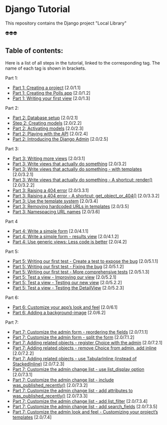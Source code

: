# Django Tutorial

This repository contains the Django project "Local Library"

👽👽👽

Table of contents:
------------------
Here is a list of all steps in the tutorial, linked to the corresponding tag. The name of each tag is shown in brackets.

Part 1:
* [Part 1: Creating a project](https://github.com/consideratecode/django-tutorial-step-by-step/tree/2.0/1.1) [2.0/1.1]
* [Part 1: Creating the Polls app](https://github.com/consideratecode/django-tutorial-step-by-step/tree/2.0/1.2) [2.0/1.2]
* [Part 1: Writing your first view](https://github.com/consideratecode/django-tutorial-step-by-step/tree/2.0/1.3) [2.0/1.3]

Part 2:
* [Part 2: Database setup](https://github.com/consideratecode/django-tutorial-step-by-step/tree/2.0/2.1) [2.0/2.1]
* [Step 2: Creating models](https://github.com/consideratecode/django-tutorial-step-by-step/tree/2.0/2.2) [2.0/2.2]
* [Part 2: Activating models](https://github.com/consideratecode/django-tutorial-step-by-step/tree/2.0/2.3) [2.0/2.3]
* [Part 2: Playing with the API](https://github.com/consideratecode/django-tutorial-step-by-step/tree/2.0/2.4) [2.0/2.4]
* [Part 2: Introducing the Django Admin](https://github.com/consideratecode/django-tutorial-step-by-step/tree/2.0/2.5) [2.0/2.5]

Part 3:
* [Part 3: Writing more views](https://github.com/consideratecode/django-tutorial-step-by-step/tree/2.0/3.1) [2.0/3.1]
* [Part 3: Write views that actually do something](https://github.com/consideratecode/django-tutorial-step-by-step/tree/2.0/3.2) [2.0/3.2]
* [Part 3: Write views that actually do something - with templates](https://github.com/consideratecode/django-tutorial-step-by-step/tree/2.0/3.2.1) [2.0/3.2.1]
* [Part 3: Write views that actually do something - A shortcut: render()](https://github.com/consideratecode/django-tutorial-step-by-step/tree/2.0/3.2.2) [2.0/3.2.2]
* [Part 3: Raising a 404 error](https://github.com/consideratecode/django-tutorial-step-by-step/tree/2.0/3.3.1) [2.0/3.3.1]
* [Part 3: Raising a 404 error - A shortcut: get_object_or_404()](https://github.com/consideratecode/django-tutorial-step-by-step/tree/2.0/3.3.2) [2.0/3.3.2]
* [Part 3: Use the template system](https://github.com/consideratecode/django-tutorial-step-by-step/tree/2.0/3.4) [2.0/3.4]
* [Part 3: Removing hardcoded URLs in templates](https://github.com/consideratecode/django-tutorial-step-by-step/tree/2.0/3.5) [2.0/3.5]
* [Part 3: Namespacing URL names](https://github.com/consideratecode/django-tutorial-step-by-step/tree/2.0/3.6) [2.0/3.6]

Part 4
* [Part 4: Write a simple form](https://github.com/consideratecode/django-tutorial-step-by-step/tree/2.0/4.1.1) [2.0/4.1.1]
* [Part 4: Write a simple form - results view](https://github.com/consideratecode/django-tutorial-step-by-step/tree/2.0/4.1.2) [2.0/4.1.2]
* [Part 4: Use generic views: Less code is better](https://github.com/consideratecode/django-tutorial-step-by-step/tree/2.0/4.2) [2.0/4.2]

Part 5:
* [Part 5: Writing our first test - Create a test to expose the bug](https://github.com/consideratecode/django-tutorial-step-by-step/tree/2.0/5.1.1) [2.0/5.1.1]
* [Part 5: Writing our first test - Fixing the bug](https://github.com/consideratecode/django-tutorial-step-by-step/tree/2.0/5.1.2) [2.0/5.1.2]
* [Part 5: Writing our first test - More comprehensive tests](https://github.com/consideratecode/django-tutorial-step-by-step/tree/2.0/5.1.3) [2.0/5.1.3]
* [Part 5: Test a view - Improving our view](https://github.com/consideratecode/django-tutorial-step-by-step/tree/2.0/5.2.1) [2.0/5.2.1]
* [Part 5: Test a view - Testing our new view](https://github.com/consideratecode/django-tutorial-step-by-step/tree/2.0/5.2.2) [2.0/5.2.2]
* [Part 5: Test a view - Testing the DetailView](https://github.com/consideratecode/django-tutorial-step-by-step/tree/2.0/5.2.3) [2.0/5.2.3]

Part 6:
* [Part 6: Customize your app’s look and feel](https://github.com/consideratecode/django-tutorial-step-by-step/tree/2.0/6.1) [2.0/6.1]
* [Part 6: Adding a background-image](https://github.com/consideratecode/django-tutorial-step-by-step/tree/2.0/6.2) [2.0/6.2]

Part 7:
* [Part 7: Customize the admin form - reordering the fields](https://github.com/consideratecode/django-tutorial-step-by-step/tree/2.0/7.1.1) [2.0/7.1.1]
* [Part 7: Customize the admin form - split the form](https://github.com/consideratecode/django-tutorial-step-by-step/tree/2.0/7.1.2) [2.0/7.1.2]
* [Part 7: Adding related objects - register Choice with the admin](https://github.com/consideratecode/django-tutorial-step-by-step/tree/2.0/7.2.1) [2.0/7.2.1]
* [Part 7: Adding related objects - remove Choice from admin, add inline](https://github.com/consideratecode/django-tutorial-step-by-step/tree/2.0/7.2.2) [2.0/7.2.2]
* [Part 7: Adding related objects - use TabularInline (instead of StackedInline)](https://github.com/consideratecode/django-tutorial-step-by-step/tree/2.0/7.2.3) [2.0/7.2.3]
* [Part 7: Customize the admin change list - use list_display option](https://github.com/consideratecode/django-tutorial-step-by-step/tree/2.0/7.3.1) [2.0/7.3.1]
* [Part 7: Customize the admin change list - include was_published_recently()](https://github.com/consideratecode/django-tutorial-step-by-step/tree/2.0/7.3.2) [2.0/7.3.2]
* [Part 7: Customize the admin change list - add attributes to was_published_recently()](https://github.com/consideratecode/django-tutorial-step-by-step/tree/2.0/7.3.3) [2.0/7.3.3]
* [Part 7: Customize the admin change list - add list_filter](https://github.com/consideratecode/django-tutorial-step-by-step/tree/2.0/7.3.4) [2.0/7.3.4]
* [Part 7: Customize the admin change list - add search_fields](https://github.com/consideratecode/django-tutorial-step-by-step/tree/2.0/7.3.5) [2.0/7.3.5]
* [Part 7: Customize the admin look and feel - Customizing your project’s templates](https://github.com/consideratecode/django-tutorial-step-by-step/tree/2.0/7.4) [2.0/7.4]